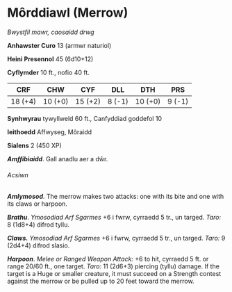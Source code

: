 # Môrddiawl (Merrow)

*Bwystfil mawr, caosaidd drwg*

**Anhawster Curo** 13 (armwr naturiol)

**Heini Presennol** 45 (6d10+12)

**Cyflymder** 10 ft., nofio 40 ft.

| CRF     | CHW     | CYF     | DLL    | DTH     | PRS    |
|---------|---------|---------|--------|---------|--------|
| 18 (+4) | 10 (+0) | 15 (+2) | 8 (-1) | 10 (+0) | 9 (-1) |

**Synhwyrau** tywyllweld 60 ft., Canfyddiad goddefol 10

**Ieithoedd** Affwyseg, Môraidd

**Sialens** 2 (450 XP)

***Amffibiaidd***. Gall anadlu aer a dŵr.

###### Acsiwn

***Amlymosod***. The merrow makes two attacks: one with its bite and one with its claws or harpoon.

***Brathu***. *Ymosodiad Arf Sgarmes* +6 i fwrw, cyrraedd 5 tr., un targed. *Taro:* 8 (1d8+4) difrod tyllu.

***Claws.*** *Ymosodiad Arf Sgarmes* +6 i fwrw, cyrraedd 5 tr., un targed. *Taro:* 9 (2d4+4) difrod slasio.

***Harpoon***. *Melee or Ranged Weapon Attack:* +6 to hit, cyrraedd 5 ft. or range 20/60 ft., one target. *Taro:* 11 (2d6+3) piercing (tyllu) damage. If the target is a Huge or smaller creature, it must succeed on a Strength contest against the merrow or be pulled up to 20 feet toward the merrow.
